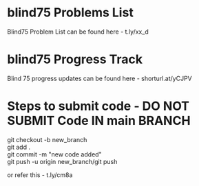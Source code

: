 # blind75 Problems List
Blind75 Problem List can be found here - t.ly/xx_d

# blind75 Progress Track
Blind 75 progress updates can be found here - shorturl.at/yCJPV

# Steps to submit code - DO NOT SUBMIT Code IN main BRANCH
git checkout -b new_branch  
git add .  
git commit -m "new code added"  
git push -u origin new_branch/git push

or refer this - t.ly/cm8a
